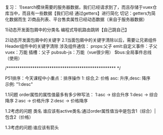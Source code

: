 复习：
1)search模块需要的服务器数据，我们已经请求到了，而且存储于vuex仓库当中，而且有一些数据【我们已经 通过getters】进行简化
切记：getters为简化数据而生
2)商品列表、平台售卖属性已经动态数据（来自于服务器数据）




1)动态开发面包屑中的分类名
编程式导航路由跳转【自己跳自己】

2)动态开发面包屑中的关键字
2.1当面包屑中的关键字清除以后，需要让兄弟组件Header组件中的关键字清除
涉及组件通信：
props:父子
emit:自定义事件：子父
vuex：万能
插槽：父子
pubsub-js：万能（vue很少用）
$bus:全局事件总线（使用）

/*************************************************** */

P51排序：今天课程中小重点：排序操作
1: 综合,2: 价格 asc: 升序,desc: 降序  
示例: "1:desc"

1.1问题
order属性的属性值最多有多少种写法：
1:asc  -> 综合升序
1:desc -> 综合降序
2:asc  -> 价格升序
2:desc -> 价格降序

1.2考虑的问题 类名
谁应该有active类名:通过order属性值当中是包含1（综合）|包含2（价格）

1.3考虑的问题:谁应该有箭头